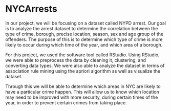 # NYCArrests

In our project, we will be focusing on a dataset called NYPD arrest. Our goal is
to analyze the arrest dataset to determine the correlation between the type
of crime, borough, precise location, season, sex and age group of the
offenders. The purpose of this is to determine which type of crime is more
likely to occur during which time of the year, and which area of a borough.

For this project, we used the software tool called RStudio. Using RStudio, we
were able to preprocess the data by cleaning it, clustering, and converting data 
types. We were also able to analyze the dataset in terms of association rule 
mining using the apriori algorithm as well as visualize the dataset.

Through this we will be able to determine which areas in NYC are likely to
have a particular crime happen. This will allow us to know which location may
need to be improved with more security, during certain times of the year, in
order to prevent certain crimes from taking place.

